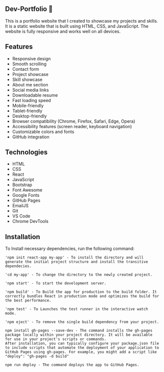 ## Dev-Portfolio 📝

This is a portfolio website that I created to showcase my projects and skills. It is a static website that is built using HTML, CSS, and JavaScript. The website is fully responsive and works well on all devices.

## Features
- Responsive design
- Smooth scrolling
- Contact form
- Project showcase
- Skill showcase
- About me section
- Social media links
- Downloadable resume
- Fast loading speed
- Mobile-friendly
- Tablet-friendly
- Desktop-friendly
- Browser compatibility (Chrome, Firefox, Safari, Edge, Opera)
- Accessibility features (screen reader, keyboard navigation)
- Customizable colors and fonts
- GitHub integration

## Technologies
- HTML
- CSS
- React
- JavaScript
- Bootstrap
- Font Awesome
- Google Fonts
- GitHub Pages
- EmailJS
- Git
- VS Code
- Chrome DevTools

## Installation 

To Install necessary dependencies, run the following command:

```
'npm init react-app my-app' - To install the directory and will generate the initial project structure and install the transitive dependecies.

'cd my-app' - To change the directory to the newly created project.

'npm start' - To start the development server.

'npm build' - To Build the app for production to the build folder. It correctly bundles React in production mode and optimizes the build for the best performance.

'npm test' - To Launches the test runner in the interactive watch mode.

'npm eject' - To remove the single build dependency from your project.

npm install gh-pages --save-dev - The command installs the gh-pages package locally within your project directory. It will be available for use in your project's scripts or commands.
After installation, you can typically configure your package.json file to include scripts that automate the deployment of your application to GitHub Pages using gh-pages. For example, you might add a script like "deploy": "gh-pages -d build"

npm run deploy - The command deploys the app to GitHub Pages.

```